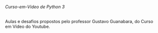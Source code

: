 ###### Curso-em-Video de Python 3 ######
Aulas e desafios propostos pelo professor Gustavo Guanabara, do Curso em Vídeo do Youtube.
